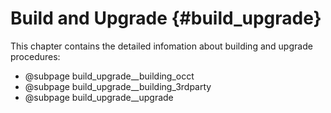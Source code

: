 ﻿Build and Upgrade {#build_upgrade}
=================

This chapter contains the detailed infomation about building and upgrade procedures:

* @subpage build_upgrade__building_occt
* @subpage build_upgrade__building_3rdparty
* @subpage build_upgrade__upgrade
